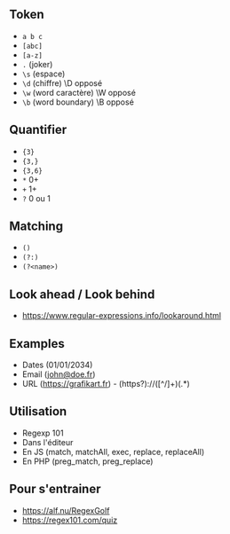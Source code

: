 ## Token

- `a b c `
- `[abc]`
- `[a-z]`
- `.` (joker)
- `\s` (espace)
- `\d` (chiffre)   \D opposé
- `\w` (word caractère)  \W opposé
- `\b` (word boundary)   \B opposé

## Quantifier

- `{3}`
- `{3,}`
- `{3,6}`
- `*`  0+
- `+`  1+
- `?`  0 ou 1

## Matching

- `()`
- `(?:)`
- `(?<name>)`

## Look ahead / Look behind

- https://www.regular-expressions.info/lookaround.html

## Examples

- Dates (01/01/2034)
- Email (john@doe.fr)
- URL (https://grafikart.fr)  - (https?):\/\/([^\/]+)(.*)

## Utilisation

- Regexp 101
- Dans l'éditeur
- En JS (match, matchAll, exec, replace, replaceAll)
- En PHP (preg_match, preg_replace)

## Pour s'entrainer

- https://alf.nu/RegexGolf
- https://regex101.com/quiz
